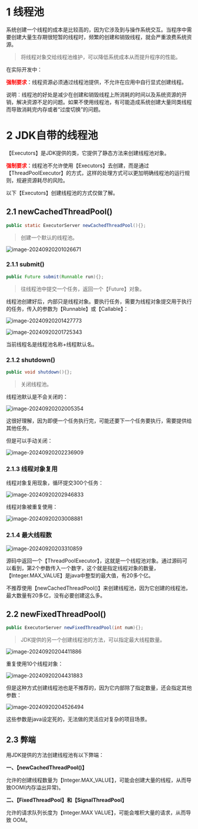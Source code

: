# 1 线程池

系统创建一个线程的成本是比较高的，因为它涉及到与操作系统交互。当程序中需要创建大量生存期很短暂的线程时，频繁的创建和销毁线程，就会严重浪费系统资源。

> 将线程对象交给线程池维护，可以降低系统成本从而提升程序的性能。

在实际开发中：

<font color=red>**强制要求**</font>：线程资源必须通过线程池提供，不允许在应用中自行显式创建线程。

说明︰线程池的好处是减少在创建和销毁线程上所消耗的时间以及系统资源的开销，解决资源不足的问题。如果不使用线程池，有可能造成系统创建大量同类线程而导致消耗完内存或者“过度切换”的问题。



# 2 JDK自带的线程池

【Executors】是JDK提供的类，它提供了静态方法来创建线程池对象。

<font color=red>**强制要求**</font>：线程池不允许使用【Executors】去创建，而是通过【ThreadPoolExecutor】的方式，这样的处理方式可以更加明确线程池的运行规则，规避资源耗尽的风险。

以下【Executors】创建线程池的方式仅做了解。

## 2.1 newCachedThreadPool()

```java
public static ExecutorServer newCachedThreadPool(){};
```

> 创建一个默认的线程池。

![image-20240920201026671](assets/image-20240920201026671.png)

### 2.1.1 submit()

```java
public Future submit(Runnable run){};
```

> 往线程池中提交一个任务，返回一个【Future】对象。

线程池创建好后，内部只是线程对象。要执行任务，需要为线程对象提交用于执行的任务，传入的参数为【Runnable】或【Callable】：

![image-20240920201427773](assets/image-20240920201427773.png)

![image-20240920201725343](assets/image-20240920201725343.png)

当前线程名是线程池名称+线程默认名。

### 2.1.2 shutdown()

```java
public void shutdown(){};
```

> 关闭线程池。

线程池默认是不会关闭的：

![image-20240920202005354](assets/image-20240920202005354.png)

这很好理解，因为即便一个任务执行完，可能还要下一个任务要执行，需要提供给其他任务。

但是可以手动关闭：

![image-20240920202236909](assets/image-20240920202236909.png)

### 2.1.3 线程对象复用

线程对象复用现象，循环提交300个任务：

![image-20240920202946833](assets/image-20240920202946833.png)

线程对象被重复使用：

![image-20240920203008881](assets/image-20240920203008881.png)

### 2.1.4 最大线程数

![image-20240920203310859](assets/image-20240920203310859.png)

源码中返回一个【ThreadPoolExecutor】，这就是一个线程池对象。通过源码可以看到，第2个参数传入一个数字，这个就是指定线程对象的数量，【Integer.MAX_VALUE】是java中整型的最大值，有20多个亿。

不推荐使用【newCachedThreadPool()】来创建线程池，因为它创建的线程池，最大数量有20多亿，没有必要创建这么多。

## 2.2 newFixedThreadPool()

```java
public ExecutorServer newFixedThreadPool(int num){};
```

> JDK提供的另一个创建线程池的方法，可以指定最大线程数量。

![image-20240920204411886](assets/image-20240920204411886.png)

重复使用10个线程对象：

![image-20240920204431883](assets/image-20240920204431883.png)

但是这种方式创建线程池也是不推荐的，因为它内部除了指定数量，还会指定其他参数：

![image-20240920204526494](assets/image-20240920204526494.png)

这些参数是java设定死的，无法做的灵活应对复杂的项目场景。

## 2.3 弊端

用JDK提供的方法创建线程池有以下弊端：

**一、【newCachedThreadPool()】**

允许的创建线程数量为【Integer.MAX_VALUE】，可能会创建大量的线程，从而导致OOM(内存溢出异常)。

**二、【FixedThreadPool】和【SignalThreadPool】**

允许的请求队列长度为【Integer.MAX VALUE】，可能会堆积大量的请求，从而导致 OOM。